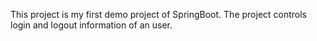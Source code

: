 This project is my first demo project of SpringBoot.
The project controls login and logout information of an user.
